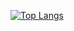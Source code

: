 [![Top Langs](https://github-readme-stats.vercel.app/api/top-langs/?username=0xDAEF0F)](https://github.com/anuraghazra/github-readme-stats)
